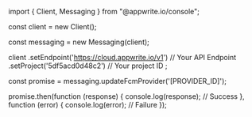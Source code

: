 import { Client, Messaging } from "@appwrite.io/console";

const client = new Client();

const messaging = new Messaging(client);

client
    .setEndpoint('https://cloud.appwrite.io/v1') // Your API Endpoint
    .setProject('5df5acd0d48c2') // Your project ID
;

const promise = messaging.updateFcmProvider('[PROVIDER_ID]');

promise.then(function (response) {
    console.log(response); // Success
}, function (error) {
    console.log(error); // Failure
});